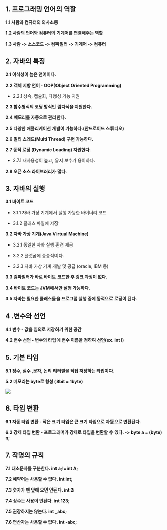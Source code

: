## **1. 프로그래밍 언어의 역할**

**1.1 사람과 컴퓨터의 의사소통**

**1.2 사람의 언어와 컴퓨터의 기계어를 연결해주는 역할**

**1.3 사람 -> 소스코드 -> 컴파일러 -> 기계어 -> 컴퓨터**


## **2. 자바의 특징**

**2.1 이식성이 높은 언어이다.**

**2.2 객체 지향 언어 - OOP(Object Oriented Programming)**

- 2.2.1 상속, 캡슐화, 다형성 기능 지원

**2.3 함수형식의 코딩 방식인 람다식을 지원한다.**

**2.4 메모리를 자동으로 관리한다.**

**2.5 다양한 애플리케이션 개발이 가능하다.(안드로이드 스튜디오)**

**2.6 멀티 스레드(Multi Thread) 구현 가능하다.**

**2.7 동적 로딩 (Dynamic Loading) 지원한다.**

- 2.7.1 재사용성이 높고, 유지 보수가 용이하다.

**2.8 오픈 소스 라이브러리가 많다.**

## **3. 자바의 실행**

**3.1 바이트 코드**

- 3.1.1 자바 가상 기계에서 실행 가능한 바이너리 코드

- 3.1.2 클래스 파일에 저장

**3.2 자바 가상 기계(Java Virtual Machine)**

- 3.2.1 동일한 자바 실행 환경 제공

- 3.2.2 플랫폼에 종송적이다.

- 3.2.3 자바 가상 기계 개발 및 공급 (oracle, IBM 등)

**3.3 컴파일러가 바로 바이트 코드한 후 링크 과정이 없다.**

**3.4 바이트 코드는 JVM에서만 실행 가능하다.**

**3.5 자바는 필요한 클래스들을 프로그램 실행 중에 동적으로 로딩이 된다.**

## **4 .변수와 선언**

**4.1 변수 - 값을 임의로 저장하기 위한 공간**

**4.2 변수 선언 - 변수의 타입에 변수 이름을 정하여 선언(ex.  **int**  i)**

## **5. 기본 타입**

**5.1 정수, 실수 ,문자, 논리 리터럴을 직접 저장하는 타입이다.**

**5.2 메모리는 byte로 형성 (8bit = 1byte)**

<img src="https://img1.daumcdn.net/thumb/R1280x0/?scode=mtistory2&fname=https%3A%2F%2Fblog.kakaocdn.net%2Fdn%2Fua4eU%2Fbtrc6SBCbrK%2FPLLuhBfmd3jdGwxQg9YMo1%2Fimg.png">

## **6. 타입 변환**

**6.1 자동 타입 변환 - 작은 크기 타입은 큰 크기 타입으로 자동으로 변환된다.**

**6.2 강제 타입 변환 - 프로그래머가 강제로 타입을 변환할 수 있다. -> byte a = (byte) n;**

## **7. 작명의 규칙**

**7.1 대소문자를 구분한다. int a;!=int A;**

**7.2 예약어는 사용할 수 없다. int int;**

**7.3 숫자가 맨 앞에 오면 안된다. int 2i** 

**7.4 상수는 사용이 안된다. int 123;** 

**7.5 권장하지는 않는다. int _abc;**

**7.6 연산자는 사용할 수 없다. int -abc;**
